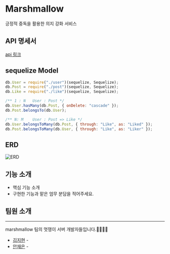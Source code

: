 # Marshmallow

긍정적 중독을 활용한 의지 강화 서비스

## API 명세서

[api 링크](https://github.com/27th-sopkathon-marshmallow/marshmallow_server.wiki)

## sequelize Model

```javascript
db.User = require("./user")(sequelize, Sequelize);
db.Post = require("./post")(sequelize, Sequelize);
db.Like = require("./like")(sequelize, Sequelize);

/** 1 : N   User : Post */
db.User.hasMany(db.Post, { onDelete: "cascade" });
db.Post.belongsTo(db.User);

/** N: M    User : Post => Like */
db.User.belongsToMany(db.Post, { through: "Like", as: "Liked" });
db.Post.belongsToMany(db.User, { through: "Like", as: "Liker" });
```

## ERD

![ERD]()

## 기능 소개

- 핵심 기능 소개
- 구현한 기능과 맡은 엄무 분담을 적어주세요.

## 팀원 소개

---

marshmallow 팀의 멋쟁이 서버 개발자들입니다.👩🏻‍💻🤍

- [김지현](https://github.com/Jihyun247) -
- [안재은](https://github.com/JaeeunAhn) -
